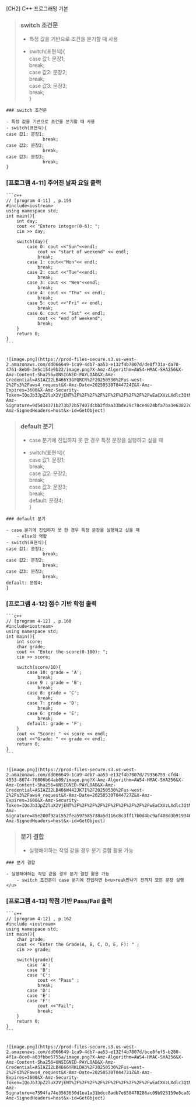 
[CH2] C++ 프로그래밍 기본  


> ### switch 조건문  
>   
> - 특정 값을 기반으로 조건을 분기할 때 사용  
>   
> - switch(표현식){  
> case 값1: 문장1;  
>               break;  
> case 값2: 문장2;  
>               break;  
> case 값3: 문장3;  
>               break;  
> }


	### switch 조건문

	- 특정 값을 기반으로 조건을 분기할 때 사용
	- switch(표현식){
	case 값1: 문장1;
	              break;
	case 값2: 문장2;
	              break;
	case 값3: 문장3;
	              break;
	}

### [프로그램 4-11] 주어진 날짜 요일 출력


	```c++
	// [program 4-11] , p.159
	#include<iostream>
	using namespace std;
	int main(){
	    int day;
	    cout << "Entere integer(0-6): ";
	    cin >> day;
	
	    switch(day){
	        case 0: cout <<"Sun"<<endl;
	            cout << "start of weekend" << endl;
	            break;
	        case 1: cout<<"Mon"<< endl;
	            break;
	        case 2: cout <<"Tue"<<endl;
	            break;
	        case 3: cout << "Wen"<<endl;
	            break;
	        case 4: cout << "Thu" << endl;
	            break;
	        case 5: cout <<"Fri" << endl;
	            break;
	        case 6: cout << "Sat" << endl;
	            cout << "end of weekend";
	            break;
	    }
	    return 0;
	}
	```


	![image.png](https://prod-files-secure.s3.us-west-2.amazonaws.com/dd066649-1ca9-4db7-aa53-e132f4b7807d/de0f731a-da70-4761-8eb0-3e5c154e9b22/image.png?X-Amz-Algorithm=AWS4-HMAC-SHA256&X-Amz-Content-Sha256=UNSIGNED-PAYLOAD&X-Amz-Credential=ASIAZI2LB466Y3GFQRCR%2F20250530%2Fus-west-2%2Fs3%2Faws4_request&X-Amz-Date=20250530T044724Z&X-Amz-Expires=3600&X-Amz-Security-Token=IQoJb3JpZ2luX2VjENT%2F%2F%2F%2F%2F%2F%2F%2F%2F%2FwEaCXVzLXdlc3QtMiJHMEUCIHwQB6AblHbS3pA3b6VckPBCfCWNhCsQJU3IPbt2tUtZAiEAjIuPr7Wkgn%2BhEAjSoGz8JSDUfxLUtfmJFk%2FKDreEAdgqiAQInf%2F%2F%2F%2F%2F%2F%2F%2F%2F%2FARAAGgw2Mzc0MjMxODM4MDUiDF%2BGyrCZqG7xkkv5bSrcAzsws0pyHIh3xqftyFT2kejcOzjP4qCpCoD8wJYgCBhG8AbH4lmKCGrs00cl81f3P%2FFWoQBWcKxKqukyEfNbsgs8oF0gKEkSuRbTlUleEep46n5r9Kzk0fyCLwpzcYV%2Fe0GpHZOG6SGERne%2BgTRO0Z%2F9uOFDbHdzOQP0Wna5J1GrEPF4qJfvVBAou9ycEkvrfhbeJ5bv%2BckPDBfV48vecE%2Buf3hxhOU9sBLYWyHxhUlcVO%2FMm49y7pO9ySNPmOvJQrKyA4oUsH0LgrgsV6nALBooQBhj4aMzuBZFomqhVP6oQn3NR77eeYLBBJHEEIuD8GteFHTTmBRdDNuXduQyAm7%2BAU0c2OjP89tsekQKXKChp0yjYG7bvaKL5ifueE9WEw%2B4jA80gE3oMT2NKKmZWrYWikFyG%2BP5RzGnob5a5CgSk0AgCZqDcRdWNdNFkODb3J7PztNpVvLEYm3udaClNjCPv6nkh6bpgols05VKqt3LY22Io2YDAV3LNT0gUY1wl%2Fr5EIMzdBpABOnkfWE0qtAAdWQQtAjLlBwM5HL5vuBhSPRNVIAPOeCohgCbOToKg2cQKIo0ZCw1wVa2GMwqEFK%2BxN5E0fMfGyGGBLORc%2FFIqYYTdDY7mTdwoys1MNbd5MEGOqUB1OImYRtbnQ7lc4uuZKnQU0td9kPwC26cvXc9JLUjOgzS1Mh7utUB0LOlapA8%2B%2BVeSaxzdwQDkffnKPhV0zmRLvhM1O%2B9qNVVT9%2F%2Bye5jR0PAVN38o%2FuS5LLvP8ulWcFDBdo1jgzGg1etvKfzElTfxi1NCWJ0sK3PxqNtAVNoAGIWWyNeFczO0IV2DhY9UPk45g7PtTyXrMTQrMM2YsKVlNISbhSn&X-Amz-Signature=9d5434371b273b72b57407dcbb2fdaa33bde29c78ce4824bfa7ba3e63822d31a&X-Amz-SignedHeaders=host&x-id=GetObject)


> ### default 분기  
>   
> - case 분기에 진입하지 못 한 경우 특정 문장을 실행하고 싶을 때  
>   
> - switch(표현식){  
> case 값1: 문장1;  
>               break;  
> case 값2: 문장2;  
>               break;  
> case 값3: 문장3;  
>               break;  
> default: 문장4;  
> }


	### default 분기

	- case 분기에 진입하지 못 한 경우 특정 문장을 실행하고 싶을 때
		- else의 역할
	- switch(표현식){
	case 값1: 문장1;
	              break;
	case 값2: 문장2;
	              break;
	case 값3: 문장3;
	              break;
	default: 문장4;
	}

### [프로그램 4-12] 점수 기반 학점 출력


	```c++
	// [program 4-12] , p.160
	#include<iostream>
	using namespace std;
	int main(){
	    int score;
	    char grade;
	    cout << "Enter the score(0-100): ";
	    cin >> score;
	    
	    switch(score/10){
	        case 10: grade = 'A';
	            break;
	        case 9 : grade = 'B';
	            break;
	        case 8: grade = 'C';
	            break;
	        case 7: grade = 'D';
	            break;
	        case 6: grade = 'E';
	            break;
	        default: grade = 'F';
	    }
	    cout << "Score: " << score << endl;
	    cout <<"Grade: " << grade << endl;
	    return 0; 
	}
	```


	![image.png](https://prod-files-secure.s3.us-west-2.amazonaws.com/dd066649-1ca9-4db7-aa53-e132f4b7807d/79356759-cfd4-4553-8674-70806b64ab09/image.png?X-Amz-Algorithm=AWS4-HMAC-SHA256&X-Amz-Content-Sha256=UNSIGNED-PAYLOAD&X-Amz-Credential=ASIAZI2LB466W442JK7I%2F20250530%2Fus-west-2%2Fs3%2Faws4_request&X-Amz-Date=20250530T044727Z&X-Amz-Expires=3600&X-Amz-Security-Token=IQoJb3JpZ2luX2VjENT%2F%2F%2F%2F%2F%2F%2F%2F%2F%2FwEaCXVzLXdlc3QtMiJHMEUCIQCwjNitG6ixRtVNlPskN%2BVm6rBoL6QwCTONGy99m%2FyKIwIgSVP2Qapndsu37sxe1x4u3Cm2w66Eq1%2FfLExK9B3wnfoqiAQInf%2F%2F%2F%2F%2F%2F%2F%2F%2F%2FARAAGgw2Mzc0MjMxODM4MDUiDISm7QwXJzJ91Wxu0CrcA9mVVmM363DxP1vqksL490j%2BysuDCWzzr1uKqW%2BNugUvpYo5XI3mxYEcxy3ivDfqzCru9Iy7J%2B0cJvXTBuE7RAcagyKbYlJMKsU%2FfGDFzre4LvwUNY1JiJkbijb3DOrTxEltpb156HDBV5CsgeJJbNrcNsvqxrPWpxoEr39FTnDZCR1d3EepE5%2Bl5nX0LPkkxIJyOvEZWvpiGda5wQazTEf%2FVEQO7CGFoioZyZ%2F4OPLrl00ttpmv9dL403aC4g27Dx5LT6arWqsSX27%2FWOSmuVSGldp65zCub5STQ2ATfjZf%2F%2BV4EX0VlNfosKZmdOiz4nChtPysfmx4Cr0i5pB4Ndnm%2FNYe1LtrcQUjr57n4Op3DltYKG6d8oIdp2SC1yfzG%2FZXbBSzd%2Fvnu084NiLKOgglwzheXoFveCz%2FcJTVZbcfD5Kvza5UmG9Eq5OlI0PKNC3QZt%2B08c%2BPZEvEAbhOjILLzdcHLjl2an5HYkCLdRb4Oo3fZVhmLA%2F2TgCO%2Bsq13V7cCqssYHR91DaAjbEfDhhsFIgGHbSDbVO8qbG%2BwirBt%2BA5FeN%2Bo7isSA9EWQn9tdVETA%2FVqlx3ojcUuQ23icIrhD9d9xYLehXPw%2BjoJY3kFVCd0Ovwe%2BIeJbMrMIne5MEGOqUB02phfsErw8XQjUHJQGUV7UI62Jl5WBFp1HGg3t9Qb9DB2yppR5ZqjAzbSkIZ6tk30hG3OWxSP9el0iJ7WBEZRoO%2FbFu0DrzC4h1hmc5lXLf4td5OBA%2FEegGKsFhGXJOYSOLRavwMtpCCMCb78mEHEBbKlaEEEO7UATJu9OvwjEm2T6IeWo9aEB3%2FDcgHDUd57OMMM5uq7vtkMRUFDW7DNEGShYN%2B&X-Amz-Signature=85e200f92a1552fea597585738a5d116c8c3ff17b0d4bc9af408d3b919346699&X-Amz-SignedHeaders=host&x-id=GetObject)


> ### 분기 결합  
>   
> - 실행해야하는 작업 같을 경우 분기 결합 활용 가능


	### 분기 결합

	- 실행해야하는 작업 같을 경우 분기 결합 활용 가능
		- switch 조건문이 case 분기에 진입하면 b<u>reak만나기 전까지 모든 문장 실행</u>

### [프로그램 4-13] 학점 기반 Pass/Fail 출력


	```c++
	// [program 4-12] , p.162
	#include <iostream>
	using namespace std;
	int main(){
	    char grade;
	    cout << "Enter the Grade(A, B, C, D, E, F): " ;
	    cin >> grade;
	
	    switch(grade){
	        case 'A':
	        case 'B':
	        case 'C':
	            cout << "Pass" ;
	            break;
	        case 'D':
	        case 'E':
	        case 'F':
	            cout <<"Fail";
	            break;
	    }
	    return 0;
	}
	```


	![image.png](https://prod-files-secure.s3.us-west-2.amazonaws.com/dd066649-1ca9-4db7-aa53-e132f4b7807d/bce8fef5-b280-4f1a-8ce0-a03fbbe5755a/image.png?X-Amz-Algorithm=AWS4-HMAC-SHA256&X-Amz-Content-Sha256=UNSIGNED-PAYLOAD&X-Amz-Credential=ASIAZI2LB4666YRKLDH3%2F20250530%2Fus-west-2%2Fs3%2Faws4_request&X-Amz-Date=20250530T044731Z&X-Amz-Expires=3600&X-Amz-Security-Token=IQoJb3JpZ2luX2VjENT%2F%2F%2F%2F%2F%2F%2F%2F%2F%2FwEaCXVzLXdlc3QtMiJHMEUCIQCrszkATOL2%2BC%2BW%2F1RcmXFTW96kM7xRzSpb0jcB97aHlwIgL4bH2hlPTHu20aiA07aIS%2FqYVkp0PQChqDxe4VEzx9QqiAQInf%2F%2F%2F%2F%2F%2F%2F%2F%2F%2FARAAGgw2Mzc0MjMxODM4MDUiDNEwR%2BfqAUA7obvz3SrcA5%2F3QmgDMueqxqCjNt8CLzllFAfXfO1LUrXwlEVCw%2B18m7s7RrlLwWj3H%2FvHltmCF0BVMGQ2o7IId4Rj8Qj0nb7%2FSfNW2dt5C6uNwPv0F7DGJjTAfJYNYamDrxSd%2F7uxvkasnDFsH3QAsOihEYN7xC8bkrPVjX%2FkJBP0%2F6F0N3lNXhSqT6UHX8odkVSkFJEQGBmVOJoMutEKvS5iQtmnTaeqle0YxJxfT32w%2FTYKvlmuSU6xpi4fk3KgkuxFloCXAqYxjJxOm7tjrFUwlxyaM%2BEe8mOsdgfZTSkIIZK4A8uP1pRKQRsuPO2M7bHvrJ50oMXg1Izovr1F0tiYg6to9Lv9KZAJ49l92Vx8oDh0g%2BNY1Z1%2Bxlili3cs5oH2M7CIelhJnJi%2FXz16vfkMqNGDyYBUxoWVxxUoBv7XIca50oY5Ddxuz3mMR3jk5M%2Fh6KK7Bu69eo3JMTfSLUmI9KUhsRuF5Bk7yhRFyccwli3n0nx2%2Btpc%2Fpph9PTzjd%2FF3huysDOPSsjFU6hEa7WMZLSq3edWF7lJT%2FIDp10V9t6OUPboIFBnpdvD2MJNC7dcHdezptDyNy1BWbGWOYS9nJeXSLk5TyLGG6M3jip8vTLAgpTZRV2OP347d1cJng0aMKbe5MEGOqUBvVMwHTgnK%2BQ0b6zXAsNUJbKcCLTFHRylEBVuAbj9J%2BnBssGoXHQ5DSHqBMmenvuM8ktxmuIGmgm9fVYyR8U0ZueeUJA2U4j88f98NulCKLeH1GdR2Aihs%2BXWsMqeof0BjFSsRedRaI2wQ2nzVl0Fzzzvzo8uCnV74t1VvjcdzEAf0ikedcbGxB2zvPfAwd%2BDRMMHtLaeoqdJmxVuyBUaLvSu5nKP&X-Amz-Signature=e7594fa74e3563650d1ea1a31bdcc8adb7e658478286ac09b925159e8ca824bb&X-Amz-SignedHeaders=host&x-id=GetObject)

